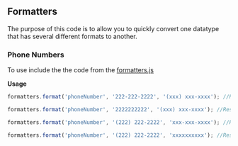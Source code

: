 ## Formatters

The purpose of this code is to allow you to quickly convert one datatype that has several different formats to another.

### Phone Numbers

To use include the the code from the [formatters.js](formatters.js)

**Usage**

```javascript
formatters.format('phoneNumber', '222-222-2222', '(xxx) xxx-xxxx'); //Result: (222) 222-2222

formatters.format('phoneNumber', '2222222222', '(xxx) xxx-xxxx'); //Result: (222) 222-2222

formatters.format('phoneNumber', '(222) 222-2222', 'xxx-xxx-xxxx'); //Result: 222-222-2222

formatters.format('phoneNumber', '(222) 222-2222', 'xxxxxxxxxx'); //Result: 2222222222
```